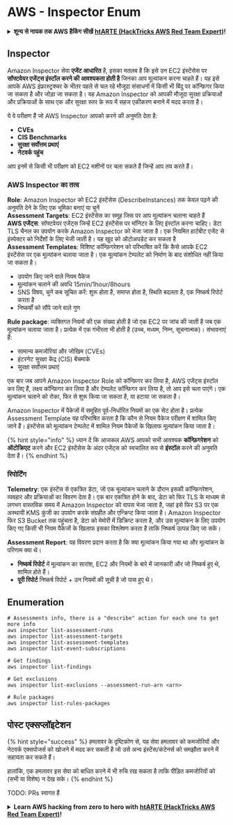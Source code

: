 # AWS - Inspector Enum

<details>

<summary><strong>शून्य से नायक तक AWS हैकिंग सीखें</strong> <a href="https://training.hacktricks.xyz/courses/arte"><strong>htARTE (HackTricks AWS Red Team Expert)</strong></a><strong>!</strong></summary>

HackTricks का समर्थन करने के अन्य तरीके:

* यदि आप चाहते हैं कि आपकी **कंपनी का विज्ञापन HackTricks में दिखाई दे** या **HackTricks को PDF में डाउनलोड करें**, तो [**सब्सक्रिप्शन प्लान्स**](https://github.com/sponsors/carlospolop) देखें!
* [**आधिकारिक PEASS & HackTricks स्वैग**](https://peass.creator-spring.com) प्राप्त करें
* [**The PEASS Family**](https://opensea.io/collection/the-peass-family) की खोज करें, हमारा विशेष [**NFTs**](https://opensea.io/collection/the-peass-family) संग्रह
* 💬 [**Discord समूह**](https://discord.gg/hRep4RUj7f) में **शामिल हों** या [**telegram समूह**](https://t.me/peass) या **Twitter** पर मुझे 🐦 [**@carlospolopm**](https://twitter.com/carlospolopm) **का पालन करें**.
* **HackTricks** के [**github repos**](https://github.com/carlospolop/hacktricks) और [**HackTricks Cloud**](https://github.com/carlospolop/hacktricks-cloud) में PRs सबमिट करके अपनी हैकिंग ट्रिक्स साझा करें.

</details>

## Inspector

Amazon Inspector सेवा **एजेंट आधारित** है, इसका मतलब है कि इसे उन EC2 इंस्टेंसेस पर **सॉफ्टवेयर एजेंट्स इंस्टॉल करने की आवश्यकता होती है** जिनका आप मूल्यांकन करना चाहते हैं। यह इसे आपके AWS इंफ्रास्ट्रक्चर के भीतर पहले से चल रहे मौजूदा संसाधनों में किसी भी बिंदु पर कॉन्फ़िगर किया जा सकता है और जोड़ा जा सकता है। यह Amazon Inspector को आपकी मौजूदा सुरक्षा प्रक्रियाओं और प्रक्रियाओं के साथ एक और सुरक्षा स्तर के रूप में सहज एकीकरण बनाने में मदद करता है।

ये वे परीक्षण हैं जो AWS Inspector आपको करने की अनुमति देता है:

* **CVEs**
* **CIS Benchmarks**
* **सुरक्षा सर्वोत्तम प्रथाएं**
* **नेटवर्क पहुंच**

आप इनमें से किसी भी परीक्षण को EC2 मशीनों पर चला सकते हैं जिन्हें आप तय करते हैं।

### AWS Inspector का तत्व

**Role**: Amazon Inspector को EC2 इंस्टेंसेस (DescribeInstances) तक केवल पढ़ने की अनुमति देने के लिए एक भूमिका बनाएं या चुनें\
**Assessment Targets**: EC2 इंस्टेंसेस का समूह जिस पर आप मूल्यांकन चलाना चाहते हैं\
**AWS एजेंट्स**: सॉफ्टवेयर एजेंट्स जिन्हें EC2 इंस्टेंसेस पर मॉनिटर के लिए इंस्टॉल करना चाहिए। डेटा TLS चैनल का उपयोग करके Amazon Inspector को भेजा जाता है। एक नियमित हार्टबीट एजेंट से इंस्पेक्टर को निर्देशों के लिए भेजी जाती है। यह खुद को ऑटोअपडेट कर सकता है\
**Assessment Templates**: विशिष्ट कॉन्फ़िगरेशन को परिभाषित करें कि कैसे आपके EC2 इंस्टेंसेस पर एक मूल्यांकन चलाया जाता है। एक मूल्यांकन टेम्पलेट को निर्माण के बाद संशोधित नहीं किया जा सकता है।

* उपयोग किए जाने वाले नियम पैकेज
* मूल्यांकन चलाने की अवधि 15min/1hour/8hours
* SNS विषय, चुनें कब सूचित करें: शुरू होता है, समाप्त होता है, स्थिति बदलता है, एक निष्कर्ष रिपोर्ट करता है
* निष्कर्षों को सौंपे जाने वाले गुण

**Rule package**: व्यक्तिगत नियमों की एक संख्या होती है जो एक EC2 पर जांच की जाती है जब एक मूल्यांकन चलाया जाता है। प्रत्येक में एक गंभीरता भी होती है (उच्च, मध्यम, निम्न, सूचनात्मक)। संभावनाएं हैं:

* सामान्य कमजोरियां और जोखिम (CVEs)
* इंटरनेट सुरक्षा केंद्र (CIS) बेंचमार्क
* सुरक्षा सर्वोत्तम प्रथाएं

एक बार जब आपने Amazon Inspector Role को कॉन्फ़िगर कर लिया है, AWS एजेंट्स इंस्टॉल कर लिए हैं, लक्ष्य कॉन्फ़िगर कर लिया है और टेम्पलेट कॉन्फ़िगर कर लिया है, तो आप इसे चला पाएंगे। एक मूल्यांकन चलाने को रोका, फिर से शुरू किया जा सकता है, या हटाया जा सकता है।

Amazon Inspector में पैकेजों में समूहित पूर्व-निर्धारित नियमों का एक सेट होता है। प्रत्येक Assessment Template यह परिभाषित करता है कि कौन से नियम पैकेज परीक्षण में शामिल किए जाने हैं। इंस्टेंसेस को मूल्यांकन टेम्पलेट में शामिल नियम पैकेजों के खिलाफ मूल्यांकन किया जाता है।

{% hint style="info" %}
ध्यान दें कि आजकल AWS आपको सभी आवश्यक **कॉन्फ़िगरेशन** को **ऑटोक्रिएट** करने और EC2 इंस्टेंसेस के अंदर एजेंट्स को स्वचालित रूप से **इंस्टॉल** करने की अनुमति देता है।
{% endhint %}

### **रिपोर्टिंग**

**Telemetry**: एक इंस्टेंस से एकत्रित डेटा, जो एक मूल्यांकन चलाने के दौरान इसकी कॉन्फ़िगरेशन, व्यवहार और प्रक्रियाओं का विवरण देता है। एक बार एकत्रित होने के बाद, डेटा को फिर TLS के माध्यम से लगभग वास्तविक समय में Amazon Inspector को वापस भेजा जाता है, जहां इसे फिर S3 पर एक अस्थायी KMS कुंजी का उपयोग करके संग्रहीत और एन्क्रिप्ट किया जाता है। Amazon Inspector फिर S3 Bucket तक पहुंचता है, डेटा को मेमोरी में डिक्रिप्ट करता है, और उस मूल्यांकन के लिए उपयोग किए गए किसी भी नियम पैकेजों के खिलाफ इसका विश्लेषण करता है ताकि निष्कर्ष उत्पन्न किए जा सकें।

**Assessment Report**: यह विवरण प्रदान करता है कि क्या मूल्यांकन किया गया था और मूल्यांकन के परिणाम क्या थे।

* **निष्कर्ष रिपोर्ट** में मूल्यांकन का सारांश, EC2 और नियमों के बारे में जानकारी और जो निष्कर्ष हुए थे, शामिल होते हैं।
* **पूरी रिपोर्ट** निष्कर्ष रिपोर्ट + उन नियमों की सूची है जो पास हुए थे।

## Enumeration
```
# Assessments info, there is a "describe" action for each one to get more info
aws inspector list-assessment-runs
aws inspector list-assessment-targets
aws inspector list-assessment-templates
aws inspector list-event-subscriptions

# Get findings
aws inspector list-findings

# Get exclusions
aws inspector list-exclusions --assessment-run-arn <arn>

# Rule packages
aws inspector list-rules-packages
```
## पोस्ट एक्सप्लॉइटेशन

{% hint style="success" %}
हमलावर के दृष्टिकोण से, यह सेवा हमलावर को कमजोरियों और नेटवर्क एक्सपोजर्स को खोजने में मदद कर सकती है जो उसे अन्य इंस्टेंस/कंटेनर्स को समझौता करने में सहायता कर सकते हैं।

हालांकि, एक हमलावर इस सेवा को बाधित करने में भी रुचि रख सकता है ताकि पीड़ित कमजोरियों को (सभी या विशेष) न देख सके।
{% endhint %}

TODO: PRs स्वागत हैं

<details>

<summary><strong>Learn AWS hacking from zero to hero with</strong> <a href="https://training.hacktricks.xyz/courses/arte"><strong>htARTE (HackTricks AWS Red Team Expert)</strong></a><strong>!</strong></summary>

HackTricks का समर्थन करने के अन्य तरीके:

* यदि आप चाहते हैं कि आपकी **कंपनी का विज्ञापन HackTricks में दिखाई दे** या **HackTricks को PDF में डाउनलोड करें**, तो [**सब्सक्रिप्शन प्लान्स**](https://github.com/sponsors/carlospolop) देखें!
* [**आधिकारिक PEASS & HackTricks स्वैग**](https://peass.creator-spring.com) प्राप्त करें
* [**The PEASS Family**](https://opensea.io/collection/the-peass-family) की खोज करें, हमारा एक्सक्लूसिव [**NFTs**](https://opensea.io/collection/the-peass-family) संग्रह
* 💬 [**Discord group**](https://discord.gg/hRep4RUj7f) में **शामिल हों** या [**telegram group**](https://t.me/peass) में या **Twitter** पर 🐦 [**@carlospolopm**](https://twitter.com/carlospolopm) को **फॉलो** करें।
* **HackTricks** के [**github repos**](https://github.com/carlospolop/hacktricks) और [**HackTricks Cloud**](https://github.com/carlospolop/hacktricks-cloud) में PRs सबमिट करके अपनी हैकिंग ट्रिक्स साझा करें।

</details>
